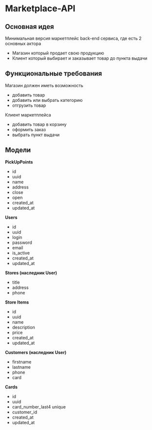 # Marketplace-API

## Основная идея

Минимальная версия маркетплейс back-end сервиса, где есть 2 основных актора

- Магазин который продает свою продукцию
- Клиент который выбирает и заказывает товар до пункта выдачи

## Функциональные требования

Магазин должен иметь возможность

- добавить товар
- добавить или выбрать категорию
- отгрузить товар

Клиент маркетплейса

- добавить товар в корзину
- оформить заказ
- выбрать пункт выдачи

## Модели

**PickUpPoints**

- id
- uuid
- name
- address
- close
- open
- created_at
- updated_at

**Users**

- id
- uuid
- login
- password
- email
- is_active
- created_at
- updated_at

**Stores (наследник User)**

- title
- address
- phone

**Store Items**

- id
- uuid
- name
- description
- price
- created_at
- updated_at

**Customers (наследник User)**

- firstname
- lastname
- phone
- card

**Cards**

- id
- uuid
- card_number_last4 unique
- customer_id
- created_at
- updated_at
